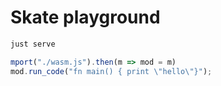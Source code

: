 # Skate playground

```sh
just serve
```

```js
mport("./wasm.js").then(m => mod = m)
mod.run_code("fn main() { print \"hello\"}");
```
